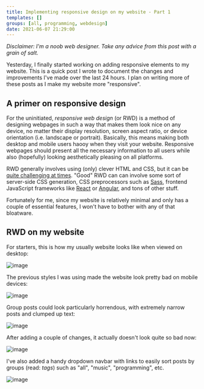 ```yaml
---
title: Implementing responsive design on my website - Part 1
templates: []
groups: [all, programming, webdesign]
date: 2021-06-07 21:29:00
---
```


_Disclaimer: I'm a noob web designer. Take any advice from this post with a grain of salt._

Yesterday, I finally started working on adding responsive elements to my website. This is a quick post I wrote to document the changes and improvements I've made over the last 24 hours. I plan on writing more of these posts as I make my website more "responsive".

## A primer on responsive design

For the uninitiated, _responsive web design_ (or RWD) is a method of designing webpages in such a way that makes them look nice on any device, no matter their display resolution, screen aspect ratio, or device orientation (i.e. landscape or portrait). Basically, this means making both desktop and mobile users haooy when they visit your website. Responsive webpages should present all the necessary information to all users while also (hopefully) looking aesthetically pleasing on all platforms.

RWD generally involves using (only) clever HTML and CSS, but it can be [quite challenging at times](https://en.wikipedia.org/wiki/Responsive_web_design#Challenges,_and_other_approaches). "Good" RWD can can involve some sort of server-side CSS generation, CSS preprocessors such as [Sass](https://sass-lang.com/), frontend JavaScript frameworks like [React](https://reactjs.org/) or [Angular](https://angular.io/), and tons of other stuff. 

Fortunately for me, since my website is relatively minimal and only has a couple of essential features, I won't have to bother with any of that bloatware.

## RWD on my website 

For starters, this is how my usually website looks like when viewed on desktop:

![image](https://media.discordapp.net/attachments/760252264723644426/851620019962904626/unknown.png?width=1245&height=632)

The previous styles I was using made the website look pretty bad on mobile devices: 

![image](https://media.discordapp.net/attachments/760252264723644426/851632903195590706/unknown.png?width=474&height=631)

Group posts could look particularly horrendous, with extremely narrow posts and clumped up text:

![image](https://media.discordapp.net/attachments/760252264723644426/851634605797933156/unknown.png?width=369&height=631)

After adding a couple of changes, it actually doesn't look quite so bad now:

![image](https://media.discordapp.net/attachments/760252264723644426/851633779331301396/unknown.png?width=347&height=632)

I've also added a handy dropdown navbar with links to easily sort posts by groups (read: _tags_) such as "all", "music", "programming", etc.

![image](https://media.discordapp.net/attachments/760252264723644426/851635581394092042/unknown.png?width=368&height=631)